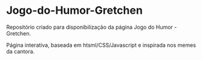 # Jogo-do-Humor-Gretchen

Repositório criado para disponibilização da página Jogo do Humor - Gretchen. 

Página interativa, baseada em htsml/CSS/Javascript e inspirada nos memes da cantora. 
